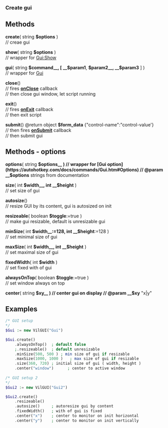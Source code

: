 ### Create gui  ## Methods  __create__( string __$options__ )  // creae gui  __show__( string __$options__ )  // wrapper for [Gui:Show](https://autohotkey.com/docs/commands/Gui.htm#Show)  __gui__( string __$command__, [ __$param1__, __$param2__, __$param3__ ] )  // wrapper for [Gui](https://autohotkey.com/docs/commands/Gui.htm)  __close__()  // fires __[onClose](/Documentation/events/gui#events-methods)__ callback  // then close gui window, let script running  __exit__()  // fires __[onExit](/Documentation/events/gui#events-methods)__ callback  // then exit script  __submit__() @return object __$form_data__ {"control-name":"control-value'}  // then fires __[onSubmit](/Documentation/events/gui#events-methods)__ callback  // then submit gui  ## Methods - options  __options__( string __$options__ )  // wrapper for [Gui option](https://autohotkey.com/docs/commands/Gui.htm#Options)  // @param __$options__ strings from documentation  __size__( int __$width__, int __$height__ )  // set size of gui  __autosize__()  // resize GUI by its content, gui is autosized on init  __resizeable__( boolean __$toggle__:=true )  //  make gui resizable, default is unresizable gui  __minSize__( int __$width__:=128, int __$height__:=128 )  // set minimal size of gui  __maxSize__( int __$width__, int __$height__ )  // set maximal size of gui  __fixedWidth__( int __$width__ )  // set fixed with of gui  __alwaysOnTop__( boolean __$toggle__:=true )  // set window always on top  __center__( string __$xy__ )  // center gui on display  // @param __$xy__ "x|y"  ## Examples  ``` php
/* GUI setup*/$Gui := new VilGUI("Gui")$Gui.create()	.alwaysOnTop()	; default false	;.resizeable()	; default unresizable	.minSize(500, 500 )	; min size of gui if resizable	.maxSize(1000, 1000 )	; max size of gui if resizable	.size(360, 720)	; initial size of gui ( width, height )	.center("window")      ; center to active window	/* GUI setup 2*/$Gui2 := new VilGUI("Gui2")$Gui2.create()	.resizeable()	.autosize() 	; autoresize gui by content	.fixedWidth()	; with of gui is fixed	.center("x")	; center to monitor on init horizontal	.center("y")	; center to monitor on init vertically
```    